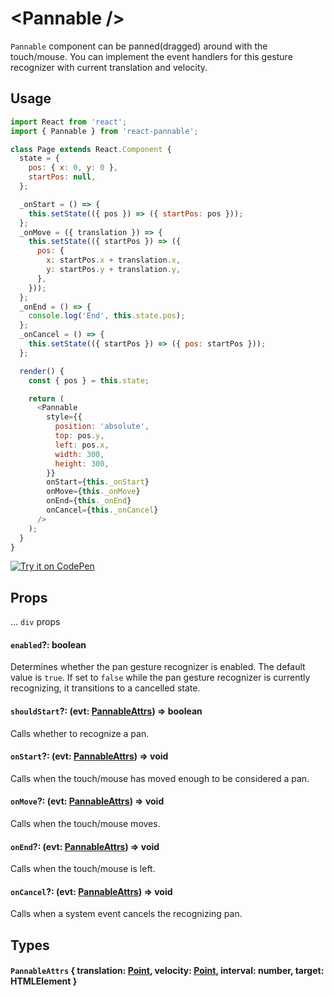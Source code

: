 # \<Pannable />

`Pannable` component can be panned(dragged) around with the touch/mouse. You can implement the event handlers for this gesture recognizer with current translation and velocity.

## Usage

```js
import React from 'react';
import { Pannable } from 'react-pannable';

class Page extends React.Component {
  state = {
    pos: { x: 0, y: 0 },
    startPos: null,
  };

  _onStart = () => {
    this.setState(({ pos }) => ({ startPos: pos }));
  };
  _onMove = ({ translation }) => {
    this.setState(({ startPos }) => ({
      pos: {
        x: startPos.x + translation.x,
        y: startPos.y + translation.y,
      },
    }));
  };
  _onEnd = () => {
    console.log('End', this.state.pos);
  };
  _onCancel = () => {
    this.setState(({ startPos }) => ({ pos: startPos }));
  };

  render() {
    const { pos } = this.state;

    return (
      <Pannable
        style={{
          position: 'absolute',
          top: pos.y,
          left: pos.x,
          width: 300,
          height: 300,
        }}
        onStart={this._onStart}
        onMove={this._onMove}
        onEnd={this._onEnd}
        onCancel={this._onCancel}
      />
    );
  }
}
```

[![Try it on CodePen](https://img.shields.io/badge/CodePen-Run-blue.svg?logo=CodePen)](https://codepen.io/cztflove/pen/rbQpMQ)

## Props

... `div` props

#### `enabled`?: boolean

Determines whether the pan gesture recognizer is enabled. The default value is `true`. If set to `false` while the pan gesture recognizer is currently recognizing, it transitions to a cancelled state.

#### `shouldStart`?: (evt: [PannableAttrs](#pannableattrs--translation-point-velocity-point-interval-number-target-htmlelement-)) => boolean

Calls whether to recognize a pan.

#### `onStart`?: (evt: [PannableAttrs](#pannableattrs--translation-point-velocity-point-interval-number-target-htmlelement-)) => void

Calls when the touch/mouse has moved enough to be considered a pan.

#### `onMove`?: (evt: [PannableAttrs](#pannableattrs--translation-point-velocity-point-interval-number-target-htmlelement-)) => void

Calls when the touch/mouse moves.

#### `onEnd`?: (evt: [PannableAttrs](#pannableattrs--translation-point-velocity-point-interval-number-target-htmlelement-)) => void

Calls when the touch/mouse is left.

#### `onCancel`?: (evt: [PannableAttrs](#pannableattrs--translation-point-velocity-point-interval-number-target-htmlelement-)) => void

Calls when a system event cancels the recognizing pan.

## Types

#### `PannableAttrs` { translation: [Point](types.md#point--x-number-y-number-), velocity: [Point](types.md#point--x-number-y-number-), interval: number, target: HTMLElement }
